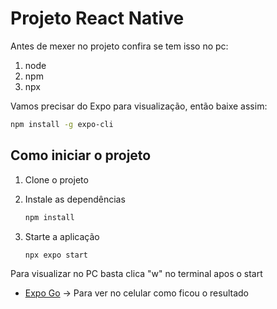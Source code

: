 # Projeto React Native

Antes de mexer no projeto confira se tem isso no pc:

1. node
2. npm
3. npx

Vamos precisar do Expo para visualização, então baixe assim:
   ```bash
   npm install -g expo-cli
   ```

## Como iniciar o projeto

1. Clone o projeto

2. Instale as dependências

   ```bash
   npm install
   ```

2. Starte a aplicação

   ```bash
   npx expo start
   ```
Para visualizar no PC basta clica "w" no terminal apos o start

- [Expo Go](https://expo.dev/go) -> Para ver no celular como ficou o resultado
